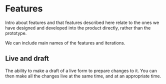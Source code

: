 # Features

Intro about features and that features described here relate to the ones we have designed and developed into the product directly, rather than the prototype.

We can include main names of the features and iterations.

## Live and draft
The ability to make a draft of a live form to prepare changes to it. You can then make all the changes live at the same time, and at an appropriate time.
